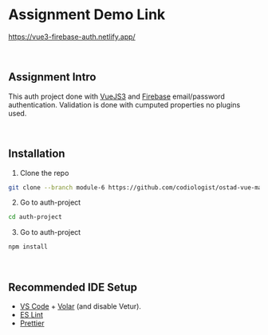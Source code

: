 # Assignment Demo Link 
https://vue3-firebase-auth.netlify.app/

<br/>

## Assignment Intro
This auth project done with [VueJS3](https://vuejs.org/) and [Firebase](https://firebase.google.com/) email/password authentication. Validation is done with cumputed properties no plugins used.

<br/>

## Installation

1. Clone the repo

```sh
git clone --branch module-6 https://github.com/codiologist/ostad-vue-mastering.git
```

2. Go to auth-project
```sh
cd auth-project
```

3. Go to auth-project
```sh
npm install
```

<br/>


## Recommended IDE Setup

- [VS Code](https://code.visualstudio.com/) + [Volar](https://marketplace.visualstudio.com/items?itemName=Vue.volar) (and disable Vetur).
- [ES Lint](https://eslint.org/)
- [Prettier](https://prettier.io/)